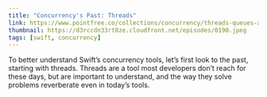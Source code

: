 ```yaml
---
title: "Concurrency's Past: Threads"
link: https://www.pointfree.co/collections/concurrency/threads-queues-and-tasks/ep190-concurrency-s-past-threads
thumbnail: https://d3rccdn33rt8ze.cloudfront.net/episodes/0190.jpeg
tags: [swift, concurrency]
---
```


To better understand Swift’s concurrency tools, let’s first look to the past, starting with threads. Threads are a tool most developers don’t reach for these days, but are important to understand, and the way they solve problems reverberate even in today’s tools.

